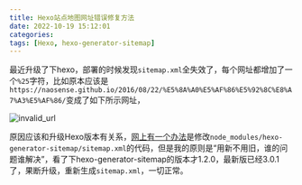 ```yaml
---
title: Hexo站点地图网址错误修复方法
date: 2022-10-19 15:12:01
categories:
tags: [Hexo, hexo-generator-sitemap]
---
```

最近升级了下hexo，部署的时候发现`sitemap.xml`全失效了，每个网址都增加了一个`%25`字符，比如原本应该是`https://naosense.github.io/2016/08/22/%E5%8A%A0%E5%AF%86%E5%92%8C%E8%A7%A3%E5%AF%86/`变成了如下所示网址，

![invalid_url](invalid_url.png)

原因应该和升级Hexo版本有关系，[网上有一个办法](https://carlos.mynet.tw/%E8%A7%A3%E6%B1%BAhexo%E5%BB%BA%E7%AB%8Bsitemap%E7%9A%84%E9%8C%AF%E8%AA%A4%E7%B6%B2%E5%9D%80%E5%85%A7%E5%AE%B9/)是修改`node_modules/hexo-generator-sitemap/sitemap.xml`的代码，但是我的原则是“用新不用旧，谁的问题谁解决”，看了下hexo-generator-sitemap的版本才1.2.0，最新版已经3.0.1了，果断升级，重新生成`sitemap.xml`，一切正常。
